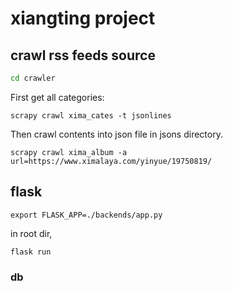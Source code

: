 # xiangting project

## crawl rss feeds source
```sh
cd crawler
```
First get all categories:
```
scrapy crawl xima_cates -t jsonlines
```

Then crawl contents into json file in jsons directory.
```
scrapy crawl xima_album -a url=https://www.ximalaya.com/yinyue/19750819/
```

## flask 

```shell
export FLASK_APP=./backends/app.py
``` 
in root dir, 
```shell
flask run 
```

### db 


